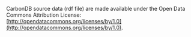 CarbonDB source data (rdf file) are made available under the Open Data Commons Attribution License: [http://opendatacommons.org/licenses/by/1.0](http://opendatacommons.org/licenses/by/1.0). 
